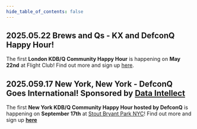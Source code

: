 ```yaml
---
hide_table_of_contents: false
---
```


## 2025.05.22 Brews and Qs - KX and DefconQ Happy Hour!

The first **London KDB/Q Community Happy Hour** is happening on **May 22nd** at Flight Club!
Find out more and sign up [here](https://www.defconq.tech/blog/Brews%20and%20Qs%20-%20KX%20and%20DefconQ%20Happy%20Hour!).

## 2025.059.17 New York, New York - DefconQ Goes International! Sponsored by [Data Intellect](https://dataintellect.com)

The first **New York KDB/Q Community Happy Hour hosted by DefconQ** is happening on **September 17th** at [Stout Bryant Park NYC](https://www.stoutnyc.com/location/stout-nyc-bryant-park/)!
Find out more and sign up [**here**](https://www.defconq.tech/blog/Brews%20and%20Qs%20-%20KX%20and%20DefconQ%20Happy%20Hour!)


